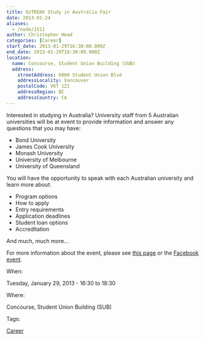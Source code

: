 ```yaml
---
title: OzTREKK Study in Australia Fair
date: 2013-01-24
aliases:
  - /node/1511
author: Christopher Head
categories: [Career]
start_date: 2013-01-29T16:30:00.000Z
end_date: 2013-01-29T18:30:00.000Z
location:
  name: Concourse, Student Union Building (SUB)
  address:
    streetAddress: 6000 Student Union Blvd
    addressLocality: Vancouver
    postalCode: V6T 1Z1
    addressRegion: BC
    addressCountry: CA
---
```


Interested in studying in Australia? University staff from 5 Australian universities will be at event to provide information and answer any questions that you may have:

*   Bond University
*   James Cook University
*   Monash University
*   University of Melbourne
*   University of Queensland

You will have the opportunity to speak with each Australian university and learn more about:

*   Program options
*   How to apply
*   Entry requirements
*   Application deadlines
*   Student loan options
*   Accreditation

And much, much more…

For more information about the event, please see [this page](http://www.oztrekk.com/blog/index.php/2013/01/oztrekk-study-australia-fair-university-british-columbia/) or the [Facebook event](https://www.facebook.com/events/422677631135350/).

When: 

Tuesday, January 29, 2013 - 16:30 to 18:30

Where: 

Concourse, Student Union Building (SUB)

Tags: 

[Career](/career)
